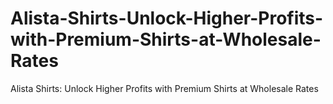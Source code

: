# Alista-Shirts-Unlock-Higher-Profits-with-Premium-Shirts-at-Wholesale-Rates
Alista Shirts: Unlock Higher Profits with Premium Shirts at Wholesale Rates
